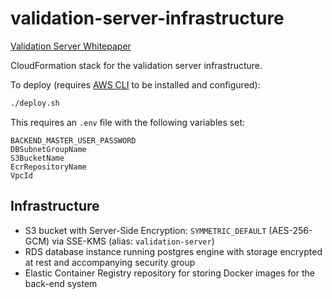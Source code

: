# validation-server-infrastructure

[Validation Server Whitepaper](https://www.urban.org/research/publication/privacy-preserving-validation-server-prototype)

CloudFormation stack for the validation server infrastructure.

To deploy (requires [AWS CLI](https://aws.amazon.com/cli/) to be installed and configured):

```bash
./deploy.sh
```

This requires an `.env` file with the following variables set:

```
BACKEND_MASTER_USER_PASSWORD
DBSubnetGroupName
S3BucketName
EcrRepositoryName
VpcId
```
## Infrastructure

* S3 bucket with Server-Side Encryption: `SYMMETRIC_DEFAULT` (AES-256-GCM) via SSE-KMS (alias: `validation-server`)
* RDS database instance running postgres engine with storage encrypted at rest and accompanying security group
* Elastic Container Registry repository for storing Docker images for the back-end system
